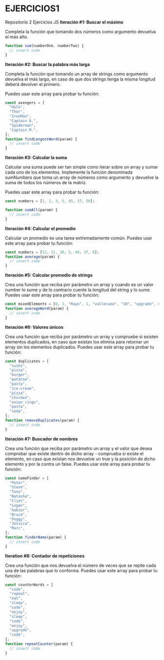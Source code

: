 # EJERCICIOS1

Repositorio 2 Ejercicios JS
**Iteración #1: Buscar el máximo**

Completa la función que tomando dos números como argumento devuelva el más alto.

```jsx
function sum(numberOne, numberTwo) {
  // insert code
}
```

**Iteración #2: Buscar la palabra más larga**

Completa la función que tomando un array de strings como argumento devuelva el más largo, en caso de que dos strings tenga la misma longitud deberá devolver el primero.

Puedes usar este array para probar tu función:

```jsx
const avengers = [
  "Hulk",
  "Thor",
  "IronMan",
  "Captain A.",
  "Spiderman",
  "Captain M.",
];
function findLongestWord(param) {
  // insert code
}
```

**Iteración #3: Calcular la suma**

Calcular una suma puede ser tan simple como iterar sobre un array y sumar cada uno de los elementos.
Implemente la función denominada sumNumbers que toma un array de números como argumento y devuelve la suma de todos los números de la matriz.

Puedes usar este array para probar tu función:

```jsx
const numbers = [1, 2, 3, 5, 45, 37, 58];

function sumAll(param) {
  // insert code
}
```

**Iteración #4: Calcular el promedio**

Calcular un promedio es una tarea extremadamente común. Puedes usar este array para probar tu función:

```jsx
const numbers = [12, 21, 38, 5, 45, 37, 6];
function average(param) {
  // insert code
}
```

**Iteración #5: Calcular promedio de strings**

Crea una función que reciba por parámetro un array y cuando es un valor number lo sume y de lo contrario cuente la longitud del string y lo sume. Puedes usar este array para probar tu función:

```jsx
const mixedElements = [6, 1, "Rayo", 1, "vallecano", "10", "upgrade", 8, "hub"];
function averageWord(param) {
  // insert code
}
```

**Iteración #6: Valores únicos**

Crea una función que reciba por parámetro un array y compruebe si existen elementos duplicados, en caso que existan los elimina para retornar un array sin los elementos duplicados. Puedes usar este array para probar tu función:

```jsx
const duplicates = [
  "sushi",
  "pizza",
  "burger",
  "potatoe",
  "pasta",
  "ice-cream",
  "pizza",
  "chicken",
  "onion rings",
  "pasta",
  "soda",
];
function removeDuplicates(param) {
  // insert code
}
```

**Iteración #7: Buscador de nombres**

Crea una función que reciba por parámetro un array y el valor que desea comprobar que existe dentro de dicho array - comprueba si existe el elemento, en caso que existan nos devuelve un true y la posición de dicho elemento y por la contra un false. Puedes usar este array para probar tu función:

```jsx
const nameFinder = [
  "Peter",
  "Steve",
  "Tony",
  "Natasha",
  "Clint",
  "Logan",
  "Xabier",
  "Bruce",
  "Peggy",
  "Jessica",
  "Marc",
];
function finderName(param) {
  // insert code
}
```

**Iteration #8: Contador de repeticiones**

Crea una función que nos devuelva el número de veces que se repite cada una de las palabras que lo conforma. Puedes usar este array para probar tu función:

```jsx
const counterWords = [
  "code",
  "repeat",
  "eat",
  "sleep",
  "code",
  "enjoy",
  "sleep",
  "code",
  "enjoy",
  "upgrade",
  "code",
];
function repeatCounter(param) {
  // insert code
}
```
